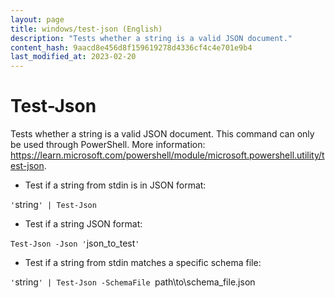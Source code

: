 ```yaml
---
layout: page
title: windows/test-json (English)
description: "Tests whether a string is a valid JSON document."
content_hash: 9aacd8e456d8f159619278d4336cf4c4e701e9b4
last_modified_at: 2023-02-20
---
```

# Test-Json

Tests whether a string is a valid JSON document.
This command can only be used through PowerShell.
More information: <https://learn.microsoft.com/powershell/module/microsoft.powershell.utility/test-json>.

- Test if a string from stdin is in JSON format:

`'`<span class="tldr-var badge badge-pill bg-dark-lm bg-white-dm text-white-lm text-dark-dm font-weight-bold">string</span>`' | Test-Json`

- Test if a string JSON format:

`Test-Json -Json '`<span class="tldr-var badge badge-pill bg-dark-lm bg-white-dm text-white-lm text-dark-dm font-weight-bold">json_to_test</span>`'`

- Test if a string from stdin matches a specific schema file:

`'`<span class="tldr-var badge badge-pill bg-dark-lm bg-white-dm text-white-lm text-dark-dm font-weight-bold">string</span>`' | Test-Json -SchemaFile `<span class="tldr-var badge badge-pill bg-dark-lm bg-white-dm text-white-lm text-dark-dm font-weight-bold">path\to\schema_file.json</span>
